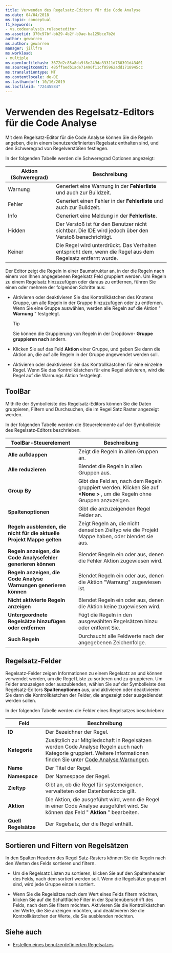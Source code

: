 ```yaml
---
title: Verwenden des Regelsatz-Editors für die Code Analyse
ms.date: 04/04/2018
ms.topic: conceptual
f1_keywords:
- vs.codeanalysis.ruleseteditor
ms.assetid: 370c97bf-bb29-4b2f-b9ae-ba125bce7b2d
author: gewarren
ms.author: gewarren
manager: jillfra
ms.workload:
- multiple
ms.openlocfilehash: 3672d2c85a8da9f8e249da33311d780391d43401
ms.sourcegitcommit: 485ffaedb1ade71490f11cf05962add1718945cc
ms.translationtype: MT
ms.contentlocale: de-DE
ms.lasthandoff: 10/16/2019
ms.locfileid: "72445584"
---
```

# <a name="use-the-code-analysis-rule-set-editor"></a>Verwenden des Regelsatz-Editors für die Code Analyse

Mit dem Regelsatz-Editor für die Code Analyse können Sie die Regeln angeben, die in einem benutzerdefinierten Regelsatz enthalten sind, und den Schweregrad von Regelverstößen festlegen.

In der folgenden Tabelle werden die Schweregrad Optionen angezeigt:

|Aktion (Schweregrad)|Beschreibung|
|-|-|
|Warnung|Generiert eine Warnung in der **Fehlerliste** und auch zur Buildzeit.|
|Fehler|Generiert einen Fehler in der **Fehlerliste** und auch zur Buildzeit.|
|Info|Generiert eine Meldung in der **Fehlerliste**.|
|Hidden|Der Verstoß ist für den Benutzer nicht sichtbar. Die IDE wird jedoch über den Verstoß benachrichtigt.|
|Keiner|Die Regel wird unterdrückt. Das Verhalten entspricht dem, wenn die Regel aus dem Regelsatz entfernt wurde.|

Der Editor zeigt die Regeln in einer Baumstruktur an, in der die Regeln nach einem von Ihnen angegebenen Regelsatz Feld gruppiert werden. Um Regeln zu einem Regelsatz hinzuzufügen oder daraus zu entfernen, führen Sie einen oder mehrere der folgenden Schritte aus:

- Aktivieren oder deaktivieren Sie das Kontrollkästchen des Knotens Gruppe, um alle Regeln in der Gruppe hinzuzufügen oder zu entfernen. Wenn Sie eine Gruppe auswählen, werden alle Regeln auf die Aktion " **Warnung** " festgelegt.

   > [!TIP]
   > Sie können die Gruppierung von Regeln in der Dropdown- **Gruppe gruppieren nach** ändern.

- Klicken Sie auf das Feld **Aktion** einer Gruppe, und geben Sie dann die Aktion an, die auf alle Regeln in der Gruppe angewendet werden soll.

- Aktivieren oder deaktivieren Sie das Kontrollkästchen für eine einzelne Regel. Wenn Sie das Kontrollkästchen für eine Regel aktivieren, wird die Regel auf die Warnungs Aktion festgelegt.

## <a name="toolbar"></a>ToolBar

Mithilfe der Symbolleiste des Regelsatz-Editors können Sie die Daten gruppieren, Filtern und Durchsuchen, die im Regel Satz Raster angezeigt werden.

In der folgenden Tabelle werden die Steuerelemente auf der Symbolleiste des Regelsatz-Editors beschrieben.

|ToolBar-Steuerelement|Beschreibung|
|---------------------|-----------------|
|**Alle aufklappen**|Zeigt die Regeln in allen Gruppen an.|
|**Alle reduzieren**|Blendet die Regeln in allen Gruppen aus.|
|**Group By**|Gibt das Feld an, nach dem Regeln gruppiert werden. Klicken Sie auf **\<None >** , um die Regeln ohne Gruppen anzuzeigen.|
|**Spaltenoptionen**|Gibt die anzuzeigenden Regel Felder an.|
|**Regeln ausblenden, die nicht für die aktuelle Projekt Mappe gelten**|Zeigt Regeln an, die nicht denselben Zieltyp wie die Projekt Mappe haben, oder blendet sie aus.|
|**Regeln anzeigen, die Code Analysefehler generieren können**|Blendet Regeln ein oder aus, denen die Fehler Aktion zugewiesen wird.|
|**Regeln anzeigen, die Code Analyse Warnungen generieren können**|Blendet Regeln ein oder aus, denen die Aktion "Warnung" zugewiesen ist.|
|**Nicht aktivierte Regeln anzeigen**|Blendet Regeln ein oder aus, denen die Aktion keine zugewiesen wird.|
|**Untergeordnete Regelsätze hinzufügen oder entfernen**|Fügt die Regeln in den ausgewählten Regelsätzen hinzu oder entfernt Sie.|
|**Such Regeln**|Durchsucht alle Feldwerte nach der angegebenen Zeichenfolge.|

## <a name="rule-set-fields"></a>Regelsatz-Felder

Regelsatz-Felder zeigen Informationen zu einem Regelsatz an und können verwendet werden, um die Regel Liste zu sortieren und zu gruppieren. Um Felder anzuzeigen oder auszublenden, wählen Sie auf der Symbolleiste des Regelsatz-Editors **Spaltenoptionen** aus, und aktivieren oder deaktivieren Sie dann die Kontrollkästchen der Felder, die angezeigt oder ausgeblendet werden sollen.

In der folgenden Tabelle werden die Felder eines Regelsatzes beschrieben:

|Feld|Beschreibung|
|-----------|-----------------|
|**ID**|Der Bezeichner der Regel.|
|**Kategorie**|Zusätzlich zur Mitgliedschaft in Regelsätzen werden Code Analyse Regeln auch nach Kategorie gruppiert. Weitere Informationen finden Sie unter [Code Analyse Warnungen](../code-quality/code-analysis-for-managed-code-warnings.md).|
|**Name**|Der Titel der Regel.|
|**Namespace**|Der Namespace der Regel.|
|**Zieltyp**|Gibt an, ob die Regel für systemeigenen, verwalteten oder Datenbankcode gilt.|
|**Aktion**|Die Aktion, die ausgeführt wird, wenn die Regel in einer Code Analyse ausgeführt wird. Sie können das Feld " **Aktion** " bearbeiten.|
|**Quell Regelsätze**|Der Regelsatz, der die Regel enthält.|

## <a name="sort-and-filter-rule-sets"></a>Sortieren und Filtern von Regelsätzen

In den Spalten Headern des Regel Satz-Rasters können Sie die Regeln nach den Werten des Felds sortieren und filtern.

- Um die Regelsatz Listen zu sortieren, klicken Sie auf den Spaltenheader des Felds, nach dem sortiert werden soll. Wenn die Regelsätze gruppiert sind, wird jede Gruppe einzeln sortiert.

- Wenn Sie die Regelsätze nach dem Wert eines Felds filtern möchten, klicken Sie auf die Schaltfläche Filter in der Spaltenüberschrift des Felds, nach dem Sie filtern möchten. Aktivieren Sie die Kontrollkästchen der Werte, die Sie anzeigen möchten, und deaktivieren Sie die Kontrollkästchen der Werte, die Sie ausblenden möchten.

## <a name="see-also"></a>Siehe auch

- [Erstellen eines benutzerdefinierten Regelsatzes](../code-quality/how-to-create-a-custom-rule-set.md)

